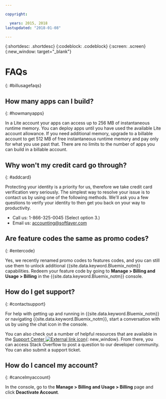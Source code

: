 ```yaml
---

copyright:

  years: 2015, 2018
lastupdated: "2018-01-08"

---
```


{:shortdesc: .shortdesc}
{:codeblock: .codeblock}
{:screen: .screen}
{:new_window: target="_blank"}

# FAQs
{: #billusagefaqs} 

## How many apps can I build?
{: #howmanyapps}

In a Lite account your apps can access up to 256 MB of instantaneous runtime memory. You can deploy apps until you have used the available Lite account allowance. If you need additional memory, upgrade to a billable account to get 512 MB of free instantaneous runtime memory and pay only for what you use past that. There are no limits to the number of apps you can build in a billable account.

## Why won't my credit card go through?
{: #addcard}

Protecting your identity is a priority for us, therefore we take credit card verification very seriously. The simplest way to resolve your issue is to contact us by using one of the following methods. We'll ask you a few questions to verify your identity to then get you back on your way to productivity. 

   * Call us: 1-866-325-0045 (Select option 3.)
   * Email us: [accounting@softlayer.com](accounting@softlayer.com) 

## Are feature codes the same as promo codes? 
{: #entercode}

Yes, we recently renamed promo codes to features codes, and you can still use them to unlock additional {{site.data.keyword.Bluemix_notm}} capabilities. Redeem your feature code by going to **Manage > Billing and Usage > Billing** in the {{site.data.keyword.Bluemix_notm}} console. 

## How do I get support?
{: #contactsupport}

For help with getting up and running in {{site.data.keyword.Bluemix_notm}} or navigating {{site.data.keyword.Bluemix_notm}}, start a conversation with us by using the chat icon in the console. 

You can also check out a number of helpful resources that are available in the [Support Center ![External link icon](../icons/launch-glyph.svg)](https://console.bluemix.net/unifiedsupport/supportcenter){: new_window}. From there, you can access Stack Overflow to post a question to our developer community. You can also submit a support ticket.  

## How do I cancel my account?
{: #cancelmyaccount}

In the console, go to the **Manage > Billing and Usage > Billing** page and click **Deactivate Account**.



